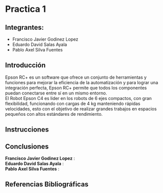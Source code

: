 # Practica 1
## Integrantes:
- Francisco Javier Godinez Lopez
- Eduardo David Salas Ayala
- Pablo Axel Silva Fuentes


## Introducción  
Epson RC+ es un software que ofrece un conjunto de herramientas y funciones para mejorar la eficiencia de la automatización y para lograr una integración perfecta, Epson RC+ permite que todos los componentes puedan conectarse entre sí en un mismo entorno.  
El Robot Epson C4 es lider en los robots de 6 ejes compactos, con gran flexibilidad, funcionando con cargas de 4 kg manteniendo rápidas velocidades, esto con el objetivo de realizar grandes trabajos en espacios pequeños con altos estándares de rendimiento.


## Instrucciones

## Conclusiones
__Francisco Javier Godinez Lopez__ :  
__Eduardo David Salas Ayala__ :  
__Pablo Axel Silva Fuentes__ :  

## Referencias Bibliográficas 
